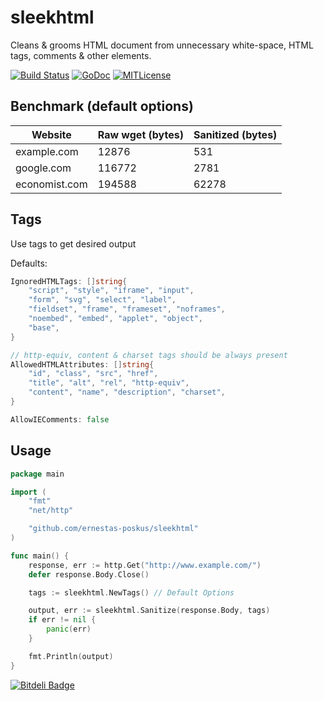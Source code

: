 sleekhtml
=========

Cleans &amp; grooms HTML document from unnecessary white-space, HTML tags, comments &amp; other elements.

[![Build Status](https://travis-ci.org/ernestas-poskus/sleekhtml.svg)](https://travis-ci.org/ernestas-poskus/sleekhtml)
[![GoDoc](http://godoc.org/github.com/ernestas-poskus/sleekhtml?status.svg)](http://godoc.org/github.com/ernestas-poskus/sleekhtml)
[![MITLicense](http://img.shields.io/badge/license-MIT-blue.svg)](http://opensource.org/licenses/MIT)

## Benchmark (default options)

Website | Raw wget (bytes) | Sanitized (bytes)
------- | ---------------- | ----------------
example.com | 12876 | 531
google.com | 116772 | 2781
economist.com | 194588 | 62278

## Tags
Use tags to get desired output

Defaults:
```go
IgnoredHTMLTags: []string{
	"script", "style", "iframe", "input",
	"form", "svg", "select", "label",
	"fieldset", "frame", "frameset", "noframes",
	"noembed", "embed", "applet", "object",
	"base",
}

// http-equiv, content & charset tags should be always present
AllowedHTMLAttributes: []string{
	"id", "class", "src", "href",
	"title", "alt", "rel", "http-equiv",
	"content", "name", "description", "charset",
}

AllowIEComments: false
```

## Usage
```go
package main

import (
	"fmt"
	"net/http"

	"github.com/ernestas-poskus/sleekhtml"
)

func main() {
	response, err := http.Get("http://www.example.com/")
	defer response.Body.Close()

	tags := sleekhtml.NewTags() // Default Options

	output, err := sleekhtml.Sanitize(response.Body, tags)
	if err != nil {
		panic(err)
	}

	fmt.Println(output)
}
```

[![Bitdeli Badge](https://d2weczhvl823v0.cloudfront.net/ernestas-poskus/sleekhtml/trend.png)](https://bitdeli.com/free "Bitdeli Badge")
